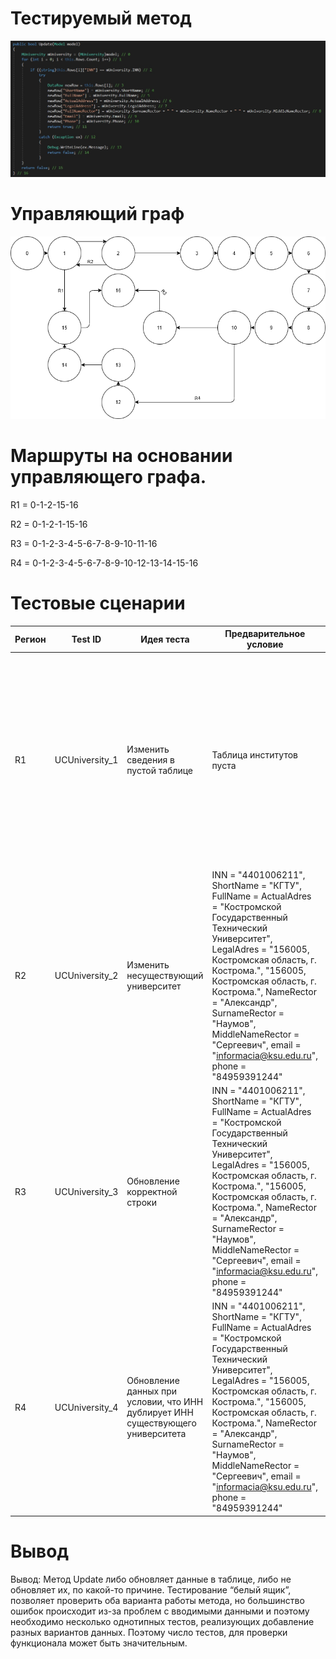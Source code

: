 # Тестируемый метод
![alt text](code.png "Тестируемый метод")
# Управляющий граф
![alt text](graph.png "Тестируемый метод")
# Маршруты на основании управляющего графа.

R1 = 0-1-2-15-16

R2 = 0-1-2-1-15-16

R3 = 0-1-2-3-4-5-6-7-8-9-10-11-16

R4 = 0-1-2-3-4-5-6-7-8-9-10-12-13-14-15-16

# Тестовые сценарии
|Регион|Test ID|Идея теста|Предварительное условие|Входные параметры|Ожидаемый результат|
| --- | --- | --- | --- | --- | --- |
|R1|UCUniversity_1|Изменить сведения в пустой таблице| Таблица институтов пуста | INN = "4401006211", ShortName = "КГТУ", FullName =  ActualAdres = "Костромской Государственный Технический Университет", LegalAdres = "156005, Костромская область, г. Кострома.", "156005, Костромская область, г. Кострома.", NameRector = "Александр", SurnameRector = "Наумов", MiddleNameRector = "Сергеевич", email = "informacia@ksu.edu.ru", phone = "84959391244" | false |
|R2|UCUniversity_2|Изменить несуществующий университет|INN = "4401006211", ShortName = "КГТУ", FullName =  ActualAdres = "Костромской Государственный Технический Университет", LegalAdres = "156005, Костромская область, г. Кострома.", "156005, Костромская область, г. Кострома.", NameRector = "Александр", SurnameRector = "Наумов", MiddleNameRector = "Сергеевич", email = "informacia@ksu.edu.ru", phone = "84959391244"| INN = "66666666", ShortName = "КГТУ", FullName =  ActualAdres = "Костромской Государственный Технический Университет", LegalAdres = "156005, Костромская область, г. Кострома.", "156005, Костромская область, г. Кострома.", NameRector = "Александр", SurnameRector = "Наумов", MiddleNameRector = "Сергеевич", email = "informacia@ksu.edu.ru", phone = "84959391244" | false|
|R3|UCUniversity_3|Обновление корректной строки|INN = "4401006211", ShortName = "КГТУ", FullName =  ActualAdres = "Костромской Государственный Технический Университет", LegalAdres = "156005, Костромская область, г. Кострома.", "156005, Костромская область, г. Кострома.", NameRector = "Александр", SurnameRector = "Наумов", MiddleNameRector = "Сергеевич", email = "informacia@ksu.edu.ru", phone = "84959391244" | INN = "4401006211", ShortName = "КГТУ", FullName =  ActualAdres = "Костромской Государственный Технический Университет", LegalAdres = "156005, Костромская область, г. Кострома.", "156005, Костромская область, г. Кострома.", NameRector = "Александр", SurnameRector = "Наумов", MiddleNameRector = "Сергеевич", email = "informacia@ksu.edu.ru", phone = "89999641203" |true|
|R4|UCUniversity_4|Обновление данных при условии, что ИНН дублирует ИНН существующего университета| INN = "4401006211", ShortName = "КГТУ", FullName =  ActualAdres = "Костромской Государственный Технический Университет", LegalAdres = "156005, Костромская область, г. Кострома.", "156005, Костромская область, г. Кострома.", NameRector = "Александр", SurnameRector = "Наумов", MiddleNameRector = "Сергеевич", email = "informacia@ksu.edu.ru", phone = "84959391244" | INN = "4401006211", ShortName = "КГТУ", FullName =  ActualAdres = "Костромской Государственный Технический Университет", LegalAdres = "156005, Костромская область, г. Кострома.", "156005, Костромская область, г. Кострома.", NameRector = "Александр", SurnameRector = "Наумов", MiddleNameRector = "Сергеевич", email = "informacia@ksu.edu.ru", phone = "84959391244" |false|


# Вывод
Вывод: Метод Update либо обновляет данные в таблице, либо не обновляет их, по какой-то причине. Тестирование “белый ящик”, позволяет проверить оба варианта работы метода, но большинство ошибок происходит из-за проблем с вводимыми данными и поэтому необходимо несколько однотипных тестов, реализующих добавление разных вариантов данных. Поэтому число тестов, для проверки функционала может быть значительным.

